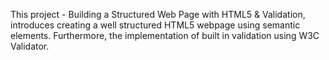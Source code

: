 This project - Building a Structured Web Page with HTML5 & Validation, 
introduces creating a well structured HTML5 webpage using semantic elements.
Furthermore, the implementation of built in validation using W3C Validator.
